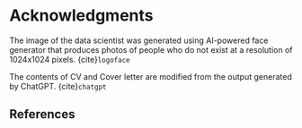 # Acknowledgments

The image of the data scientist was generated using AI-powered face generator that produces photos of people who do not exist at a resolution of 1024x1024 pixels. {cite}`logoface`

The contents of CV and Cover letter are modified from the output generated by ChatGPT. {cite}`chatgpt`

## References

```{bibliography}
